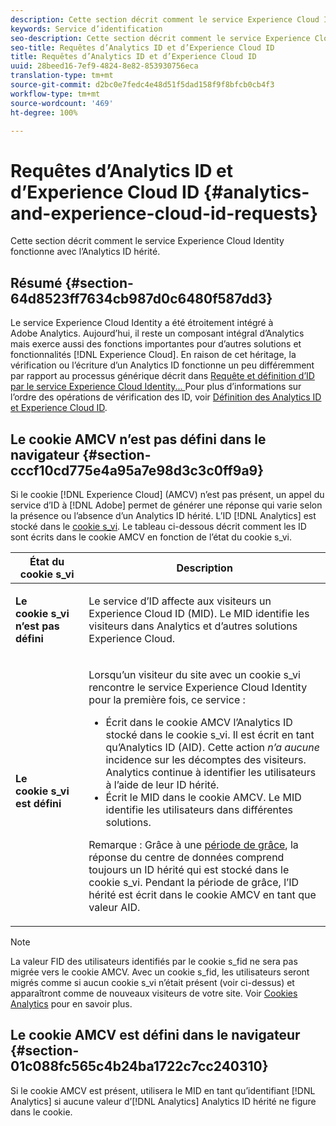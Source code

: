 ```yaml
---
description: Cette section décrit comment le service Experience Cloud Identity fonctionne avec l’Analytics ID hérité.
keywords: Service d’identification
seo-description: Cette section décrit comment le service Experience Cloud Identity fonctionne avec l’Analytics ID hérité.
seo-title: Requêtes d’Analytics ID et d’Experience Cloud ID
title: Requêtes d’Analytics ID et d’Experience Cloud ID
uuid: 28beed16-7ef9-4824-8e82-853930756eca
translation-type: tm+mt
source-git-commit: d2bc0e7fedc4e48d51f5dad158f9f8bfcb0cb4f3
workflow-type: tm+mt
source-wordcount: '469'
ht-degree: 100%

---
```



# Requêtes d’Analytics ID et d’Experience Cloud ID {#analytics-and-experience-cloud-id-requests}

Cette section décrit comment le service Experience Cloud Identity fonctionne avec l’Analytics ID hérité.

## Résumé {#section-64d8523ff7634cb987d0c6480f587dd3}

Le service Experience Cloud Identity a été étroitement intégré à Adobe Analytics. Aujourd’hui, il reste un composant intégral d’Analytics mais exerce aussi des fonctions importantes pour d’autres solutions et fonctionnalités [!DNL Experience Cloud]. En raison de cet héritage, la vérification ou l’écriture d’un Analytics ID fonctionne un peu différemment par rapport au processus générique décrit dans [Requête et définition d’ID par le service Experience Cloud Identity... ](../../introduction/id-request.md#concept-2caacebb1d244402816760e9b8bcef6a) Pour plus d’informations sur l’ordre des opérations de vérification des ID, voir [Définition des Analytics ID et Experience Cloud ID](../../reference/analytics-reference/analytics-ids.md#concept-f381dd18ee184c6c8e48286937a161d6).

## Le cookie AMCV n’est pas défini dans le navigateur {#section-cccf10cd775e4a95a7e98d3c3c0ff9a9}

Si le cookie [!DNL Experience Cloud] (AMCV) n’est pas présent, un appel du service d’ID à [!DNL Adobe] permet de générer une réponse qui varie selon la présence ou l’absence d’un Analytics ID hérité. L’ID [!DNL Analytics] est stocké dans le [cookie s_vi](https://docs.adobe.com/content/help/fr-FR/core-services/interface/ec-cookies/cookies-analytics.html). Le tableau ci-dessous décrit comment les ID sont écrits dans le cookie AMCV en fonction de l’état du cookie s_vi.

<table id="table_DC85FECE26DD424E841BA1059AF1E57F"> 
 <thead> 
  <tr> 
   <th colname="col1" class="entry"> État du cookie s_vi </th> 
   <th colname="col2" class="entry"> Description </th> 
  </tr> 
 </thead>
 <tbody> 
  <tr> 
   <td colname="col1"> <p> <b> Le cookie s_vi n’est pas défini</b> </p> </td> 
   <td colname="col2"> <p>Le service d’ID affecte aux visiteurs un <span class="keyword">Experience Cloud</span> ID (MID). Le MID identifie les visiteurs dans <span class="keyword">Analytics</span> et d’autres solutions <span class="keyword">Experience Cloud</span>. </p> </td> 
  </tr> 
  <tr> 
   <td colname="col1"> <p> <b>Le cookie s_vi est défini</b> </p> </td> 
   <td colname="col2"> <p>Lorsqu’un visiteur du site avec un cookie s_vi rencontre le service Experience Cloud Identity pour la première fois, ce service : </p> 
    <ul id="ul_BE584810280D4874AF802A9247011787"> 
     <li id="li_AA395B09A3174AF78F3EC10053E2E4F5">Écrit dans le cookie AMCV l’<span class="keyword">Analytics</span> ID stocké dans le cookie s_vi. Il est écrit en tant qu’<span class="keyword">Analytics</span> ID (AID). Cette action <i>n’a aucune</i> incidence sur les décomptes des visiteurs. <span class="keyword"> Analytics</span> continue à identifier les utilisateurs à l’aide de leur ID hérité. </li> 
     <li id="li_8735DE21FEA542BA8024109B8FE1E2ED">Écrit le MID dans le cookie AMCV. Le MID identifie les utilisateurs dans différentes solutions. </li> 
    </ul> <p> <p>Remarque : Grâce à une <a href="../../reference/analytics-reference/grace-period.md" format="dita" scope="local">période de grâce</a>, la réponse du centre de données comprend toujours un ID hérité qui est stocké dans le cookie s_vi. Pendant la période de grâce, l’ID hérité est écrit dans le cookie AMCV en tant que valeur AID. </p> </p> </td> 
  </tr> 
 </tbody> 
</table>

>[!NOTE]
>
>La valeur FID des utilisateurs identifiés par le cookie s_fid ne sera pas migrée vers le cookie AMCV. Avec un cookie s_fid, les utilisateurs seront migrés comme si aucun cookie s_vi n’était présent (voir ci-dessus) et apparaîtront comme de nouveaux visiteurs de votre site. Voir [Cookies Analytics](https://docs.adobe.com/content/help/en/core-services/interface/ec-cookies/cookies-analytics.html) pour en savoir plus.

## Le cookie AMCV est défini dans le navigateur {#section-01c088fc565c4b24ba1722c7cc240310}

Si le cookie AMCV est présent, utilisera le MID en tant qu’identifiant [!DNL Analytics] si aucune valeur d’[!DNL Analytics] Analytics ID hérité ne figure dans le cookie.
